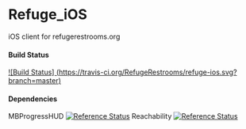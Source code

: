 Refuge_iOS
==========

iOS client for refugerestrooms.org

#### Build Status

[![Build Status] (https://travis-ci.org/RefugeRestrooms/refuge-ios.svg?branch=master)](https://travis-ci.org/RefugeRestrooms/refuge-ios)

#### Dependencies

MBProgressHUD [![Reference Status](https://www.versioneye.com/objective-c/mbprogresshud/reference_badge.svg?style=flat)](https://www.versioneye.com/objective-c/mbprogresshud/references)
Reachability [![Reference Status](https://www.versioneye.com/objective-c/reachability/reference_badge.svg?style=flat)](https://www.versioneye.com/objective-c/reachability/references)
